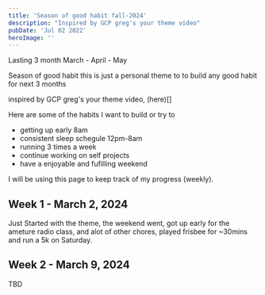 ```yaml
---
title: 'Season of good habit fall-2024'
description: "Inspired by GCP greg's your theme video"
pubDate: 'Jul 02 2022'
heroImage: ''
---
```


Lasting 3 month March - April - May

Season of good habit
this is just a personal theme to
to build any good habit for next 3 months

inspired by GCP greg's your theme video, (here)[]

Here are some of the habits I want to build or try to
- getting up early 8am
- consistent sleep schegule 12pm-8am
- running 3 times a week
- continue working on self projects
- have a enjoyable and fufilling weekend

I will be using this page to keep track of my progress (weekly).

## Week 1 - March 2, 2024
Just Started with the theme, the weekend went, got up early for the ameture radio class, and alot of other chores, played frisbee for ~30mins and run a 5k on Saturday.
## Week 2 - March 9, 2024
TBD


